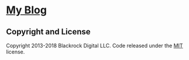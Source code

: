 # [My Blog](https://tiagoatavares.github.io/tiagotavares_blog/)


## Copyright and License

Copyright 2013-2018 Blackrock Digital LLC. Code released under the [MIT](https://github.com/BlackrockDigital/startbootstrap-clean-blog/blob/gh-pages/LICENSE) license.
